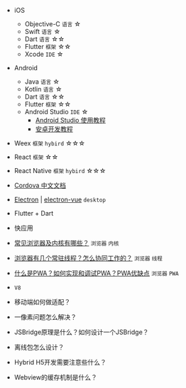 - iOS
  - Objective-C `语言` ☆
  - Swift `语言` ☆
  - Dart `语言` ☆☆
  - Flutter `框架` ☆☆
  - Xcode `IDE` ☆
- Android
  - Java `语言` ☆
  - Kotlin `语言` ☆
  - Dart `语言` ☆☆
  - Flutter `框架` ☆☆
  - Android Studio `IDE` ☆
    - [Android Studio 使用教程](https://developer.android.com/studio/intro/)
    -  [安卓开发教程](https://developer.android.com/guide/)



- Weex `框架` `hybird` ☆☆☆
- React `框架` ☆☆
- React Native `框架` `hybird` ☆☆☆
- [Cordova 中文文档](http://cordova.axuer.com/docs/zh-cn/latest/)
- [Electron](https://electronjs.org/docs) | [electron-vue](https://simulatedgreg.gitbooks.io/electron-vue/cn/) `desktop`
- Flutter + Dart
- 快应用

- [常见浏览器及内核有哪些？](https://blog.csdn.net/qq_36647038/article/details/81269238) `浏览器` `内核`
- [浏览器有几个常驻线程？怎么协同工作的？](https://www.cnblogs.com/wanghuohuo/p/7156323.html) `浏览器` `线程`
- [什么是PWA？如何实现和调试PWA？PWA优缺点](https://segmentfault.com/a/1190000012353473) `浏览器` `PWA`
- `V8`
- 移动端如何做适配？
- 一像素问题怎么解决？
- JSBridge原理是什么？如何设计一个JSBridge？
- 离线包怎么设计？
- Hybrid  H5开发需要注意些什么？
- Webview的缓存机制是什么？